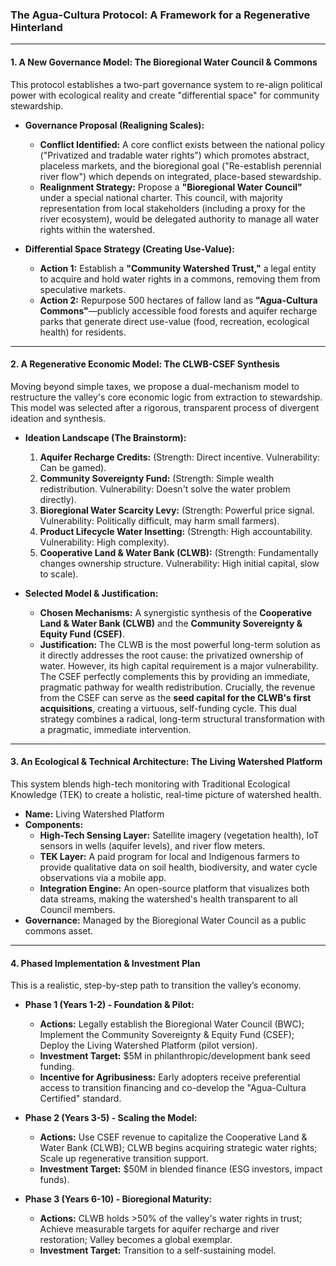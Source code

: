 ### **The Agua-Cultura Protocol: A Framework for a Regenerative Hinterland**

---

#### **1. A New Governance Model: The Bioregional Water Council & Commons**

This protocol establishes a two-part governance system to re-align political power with ecological reality and create "differential space" for community stewardship.

* **Governance Proposal (Realigning Scales):**

  * **Conflict Identified:** A core conflict exists between the national policy ("Privatized and tradable water rights") which promotes abstract, placeless markets, and the bioregional goal ("Re-establish perennial river flow") which depends on integrated, place-based stewardship.
  * **Realignment Strategy:** Propose a **"Bioregional Water Council"** under a special national charter. This council, with majority representation from local stakeholders (including a proxy for the river ecosystem), would be delegated authority to manage all water rights within the watershed.
* **Differential Space Strategy (Creating Use-Value):**

  * **Action 1:** Establish a **"Community Watershed Trust,"** a legal entity to acquire and hold water rights in a commons, removing them from speculative markets.
  * **Action 2:** Repurpose 500 hectares of fallow land as **"Agua-Cultura Commons"**—publicly accessible food forests and aquifer recharge parks that generate direct use-value (food, recreation, ecological health) for residents.

---

#### **2. A Regenerative Economic Model: The CLWB-CSEF Synthesis**

Moving beyond simple taxes, we propose a dual-mechanism model to restructure the valley's core economic logic from extraction to stewardship. This model was selected after a rigorous, transparent process of divergent ideation and synthesis.

* **Ideation Landscape (The Brainstorm):**

  1. **Aquifer Recharge Credits:** (Strength: Direct incentive. Vulnerability: Can be gamed).
  2. **Community Sovereignty Fund:** (Strength: Simple wealth redistribution. Vulnerability: Doesn't solve the water problem directly).
  3. **Bioregional Water Scarcity Levy:** (Strength: Powerful price signal. Vulnerability: Politically difficult, may harm small farmers).
  4. **Product Lifecycle Water Insetting:** (Strength: High accountability. Vulnerability: High complexity).
  5. **Cooperative Land & Water Bank (CLWB):** (Strength: Fundamentally changes ownership structure. Vulnerability: High initial capital, slow to scale).
* **Selected Model & Justification:**

  * **Chosen Mechanisms:** A synergistic synthesis of the **Cooperative Land & Water Bank (CLWB)** and the **Community Sovereignty & Equity Fund (CSEF)**.
  * **Justification:** The CLWB is the most powerful long-term solution as it directly addresses the root cause: the privatized ownership of water. However, its high capital requirement is a major vulnerability. The CSEF perfectly complements this by providing an immediate, pragmatic pathway for wealth redistribution. Crucially, the revenue from the CSEF can serve as the **seed capital for the CLWB's first acquisitions**, creating a virtuous, self-funding cycle. This dual strategy combines a radical, long-term structural transformation with a pragmatic, immediate intervention.

---

#### **3. An Ecological & Technical Architecture: The Living Watershed Platform**

This system blends high-tech monitoring with Traditional Ecological Knowledge (TEK) to create a holistic, real-time picture of watershed health.

* **Name:** Living Watershed Platform
* **Components:**
  * **High-Tech Sensing Layer:** Satellite imagery (vegetation health), IoT sensors in wells (aquifer levels), and river flow meters.
  * **TEK Layer:** A paid program for local and Indigenous farmers to provide qualitative data on soil health, biodiversity, and water cycle observations via a mobile app.
  * **Integration Engine:** An open-source platform that visualizes both data streams, making the watershed's health transparent to all Council members.
* **Governance:** Managed by the Bioregional Water Council as a public commons asset.

---

#### **4. Phased Implementation & Investment Plan**

This is a realistic, step-by-step path to transition the valley’s economy.

* **Phase 1 (Years 1-2) - Foundation & Pilot:**

  * **Actions:** Legally establish the Bioregional Water Council (BWC); Implement the Community Sovereignty & Equity Fund (CSEF); Deploy the Living Watershed Platform (pilot version).
  * **Investment Target:** $5M in philanthropic/development bank seed funding.
  * **Incentive for Agribusiness:** Early adopters receive preferential access to transition financing and co-develop the "Agua-Cultura Certified" standard.
* **Phase 2 (Years 3-5) - Scaling the Model:**

  * **Actions:** Use CSEF revenue to capitalize the Cooperative Land & Water Bank (CLWB); CLWB begins acquiring strategic water rights; Scale up regenerative transition support.
  * **Investment Target:** $50M in blended finance (ESG investors, impact funds).
* **Phase 3 (Years 6-10) - Bioregional Maturity:**

  * **Actions:** CLWB holds >50% of the valley's water rights in trust; Achieve measurable targets for aquifer recharge and river restoration; Valley becomes a global exemplar.
  * **Investment Target:** Transition to a self-sustaining model.
